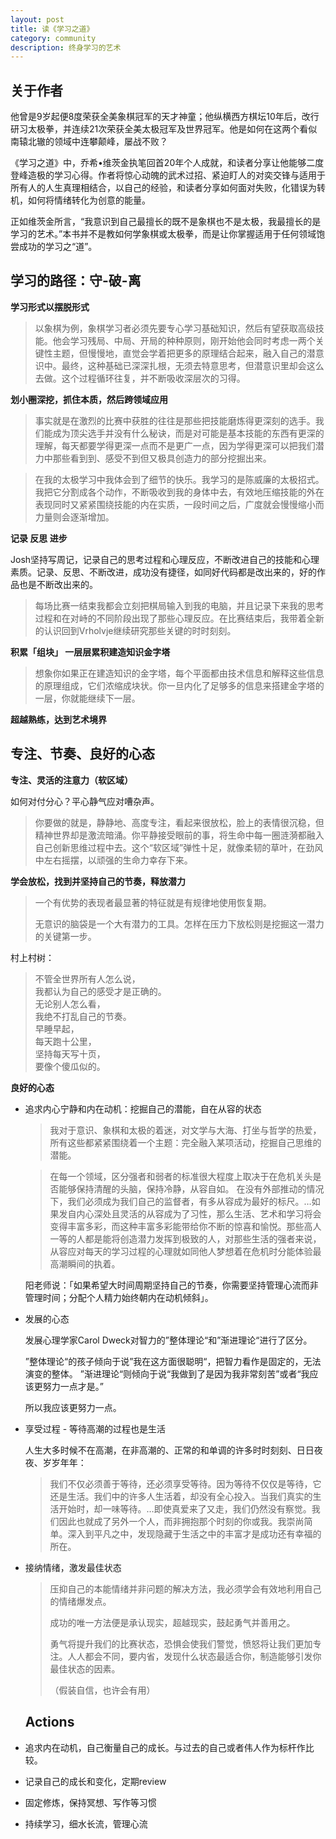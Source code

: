 ```yaml
---
layout: post
title: 读《学习之道》
category: community
description: 终身学习的艺术
---
```


## 关于作者

他曾是9岁起便8度荣获全美象棋冠军的天才神童；他纵横西方棋坛10年后，改行研习太极拳，并连续21次荣获全美太极冠军及世界冠军。他是如何在这两个看似南辕北辙的领域中连攀颠峰，屡战不败？

 《学习之道》中，乔希•维茨金执笔回首20年个人成就，和读者分享让他能够二度登峰造极的学习心得。作者将惊心动魄的武术过招、紧迫盯人的对奕交锋与适用于所有人的人生真理相结合，以自己的经验，和读者分享如何面对失败，化错误为转机，如何将情绪转化为创意的能量。

正如维茨金所言，“我意识到自己最擅长的既不是象棋也不是太极，我最擅长的是学习的艺术。”本书并不是教如何学象棋或太极拳，而是让你掌握适用于任何领域饱尝成功的学习之“道”。

## 学习的路径：守-破-离

**学习形式以摆脱形式**

> 以象棋为例，象棋学习者必须先要专心学习基础知识，然后有望获取高级技能。他会学习残局、中局、开局的种种原则，刚开始他会同时考虑一两个关键性主题，但慢慢地，直觉会学着把更多的原理结合起来，融入自己的潜意识中。最终，这种基础已深深扎根，无须去特意思考，但潜意识里却会这么去做。这个过程循环往复，并不断吸收深层次的习得。

**划小圈深挖，抓住本质，然后跨领域应用**

> 事实就是在激烈的比赛中获胜的往往是那些把技能磨炼得更深刻的选手。我们能成为顶尖选手并没有什么秘诀，而是对可能是基本技能的东西有更深的理解，每天都要学得更深一点而不是更广一点，因为学得更深可以把我们潜力中那些看到到、感受不到但又极具创造力的部分挖掘出来。

> 在我的太极学习中我体会到了细节的快乐。我学习的是陈威廉的太极招式。我把它分割成各个动作，不断吸收到我的身体中去，有效地压缩技能的外在表现同时又紧紧围绕技能的内在实质，一段时间之后，广度就会慢慢缩小而力量则会逐渐增加。

**记录 反思 进步**

Josh坚持写周记，记录自己的思考过程和心理反应，不断改进自己的技能和心理素质。记录、反思、不断改进，成功没有捷径，如同好代码都是改出来的，好的作品也是不断改出来的。

> 每场比赛一结束我都会立刻把棋局输入到我的电脑，并且记录下来我的思考过程和在对峙的不同阶段出现了那些心理反应。在比赛结束后，我带着全新的认识回到Vrholvje继续研究那些关键的时时刻刻。

**积累「组块」 一层层累积建造知识金字塔**

> 想象你如果正在建造知识的金字塔，每个平面都由技术信息和解释这些信息的原理组成，它们浓缩成块状。你一旦内化了足够多的信息来搭建金字塔的一层，你就能继续下一层。

**超越熟练，达到艺术境界**

## 专注、节奏、良好的心态

**专注、灵活的注意力（软区域）**


如何对付分心？平心静气应对嘈杂声。

> 你要做的就是，静静地、高度专注，看起来很放松，脸上的表情很沉稳，但精神世界却是激流暗涌。你平静接受眼前的事，将生命中每一圈涟漪都融入自己创新思维过程中去。这个“软区域”弹性十足，就像柔韧的草叶，在劲风中左右摇摆，以顽强的生命力幸存下来。

**学会放松，找到并坚持自己的节奏，释放潜力**

> 一个有优势的表现者最显著的特征就是有规律地使用恢复期。
>
> 无意识的脑袋是一个大有潜力的工具。怎样在压力下放松则是挖掘这一潜力的关键第一步。

村上村树：

> 不管全世界所有人怎么说，   
> 我都认为自己的感受才是正确的。   
> 无论别人怎么看，   
> 我绝不打乱自己的节奏。   
> 早睡早起，   
> 每天跑十公里，   
> 坚持每天写十页，   
> 要像个傻瓜似的。   

**良好的心态**

- 追求内心宁静和内在动机：挖掘自己的潜能，自在从容的状态

  > 我对于意识、象棋和太极的着迷，对文学与大海、打坐与哲学的热爱，所有这些都紧紧围绕着一个主题：完全融入某项活动，挖掘自己思维的潜能。

  > 在每一个领域，区分强者和弱者的标准很大程度上取决于在危机关头是否能够保持清醒的头脑，保持冷静，从容自如。
  > 在没有外部推动的情况下，我们必须成为我们自己的监督者，有多从容成为最好的标尺。…如果发自内心深处且灵活的从容成为了习性，那么生活、艺术和学习将会变得丰富多彩，而这种丰富多彩能带给你不断的惊喜和愉悦。那些高人一等的人都是能将创造潜力发挥到极致的人，对那些生活的强者来说，从容应对每天的学习过程的心理就如同他人梦想着在危机时分能体验最高潮瞬间的执着。

  阳老师说：「如果希望大时间周期坚持自己的节奏，你需要坚持管理心流而非管理时间；分配个人精力始终朝内在动机倾斜」。

- 发展的心态 

  发展心理学家Carol Dweck对智力的”整体理论“和”渐进理论“进行了区分。

  ”整体理论“的孩子倾向于说”我在这方面很聪明“，把智力看作是固定的，无法演变的整体。
  ”渐进理论“则倾向于说“我做到了是因为我非常刻苦”或者“我应该更努力一点才是。”

  所以我应该更努力一点。

- 享受过程 - 等待高潮的过程也是生活

  人生大多时候不在高潮，在非高潮的、正常的和单调的许多时时刻刻、日日夜夜、岁岁年年：

  > 我们不仅必须善于等待，还必须享受等待。因为等待不仅仅是等待，它还是生活。我们中的许多人生活着，却没有全心投入。当我们真实的生活开始时，却一味等待。…即使真爱来了又走，我们仍然没有察觉。我们因此也就成了另外一个人，而非拥抱那个时刻的你或我。我崇尚简单。深入到平凡之中，发现隐藏于生活之中的丰富才是成功还有幸福的所在。

- 接纳情绪，激发最佳状态

  > 压抑自己的本能情绪并非问题的解决方法，我必须学会有效地利用自己的情绪爆发点。
  >
  > 成功的唯一方法便是承认现实，超越现实，鼓起勇气并善用之。
  >
  > 勇气将提升我们的比赛状态，恐惧会使我们警觉，愤怒将让我们更加专注。人人都会不同，要内省，发现什么状态最适合你，制造能够引发你最佳状态的因素。
  >
  > （假装自信，也许会有用）

  ## Actions


- 追求内在动机，自己衡量自己的成长。与过去的自己或者伟人作为标杆作比较。
- 记录自己的成长和变化，定期review
- 固定修炼，保持冥想、写作等习惯
- 持续学习，细水长流，管理心流

